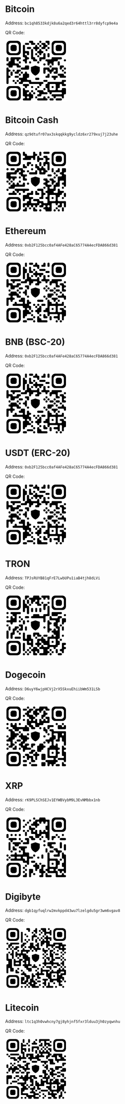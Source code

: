 # Bitcoin

Address: `bc1qh8533kdjk8u6a2qed3r64httl3rr8dyfcp9e4a`

QR Code:

<img src="qrcodes/btc.png" width="200" />

# Bitcoin Cash

Address: `qz9dtufr07ax3skqqkkg9ycldz6xr279xuj7j23uhe`

QR Code:

<img src="qrcodes/bch.png" width="200" />

# Ethereum

Address: `0xb2F125bcc0af4AFe428aC65774A4ecFDA866d381`

QR Code:

<img src="qrcodes/eth.png" width="200" />

# BNB (BSC-20)

Address: `0xb2F125bcc0af4AFe428aC65774A4ecFDA866d381`

QR Code:

<img src="qrcodes/bnb_bsc_20.png" width="200" />

# USDT (ERC-20)

Address: `0xb2F125bcc0af4AFe428aC65774A4ecFDA866d381`

QR Code:

<img src="qrcodes/usdt_erc_20.png" width="200" />

# TRON

Address: `TPJsRUYB81qFrE7LwbUPu1iaB4tjh8dLVi`

QR Code:

<img src="qrcodes/tron.png" width="200" />

# Dogecoin

Address: `D6uyY6wjpHCVj2rX5SkxuEhiibWm531LSb`

QR Code:

<img src="qrcodes/doge.png" width="200" />

# XRP

Address: `rK9PLSChSEJv1EYWBVybM9L3EvNMbbx1nb`

QR Code:

<img src="qrcodes/xrp.png" width="200" />

# Digibyte

Address: `dgb1qyfuqlrw2mvkppd43wu7lzelgdu5gr3wm6vgav8`

QR Code:

<img src="qrcodes/dgb.png" width="200" />

# Litecoin

Address: `ltc1q3h0vwhcny7gj8yhjnf5fxr3lduu3jh0zyqwnhu`

QR Code:

<img src="qrcodes/ltc.png" width="200" />
